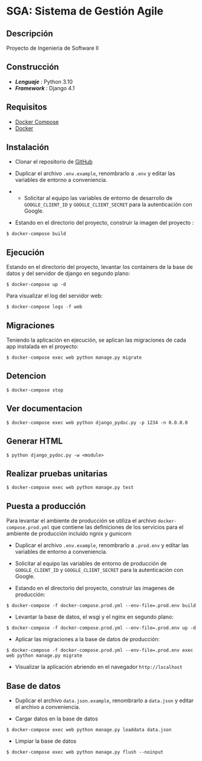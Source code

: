 # SGA: Sistema de Gestión Agile #
##  Descripción ##
Proyecto de Ingenieria de Software II

## Construcción ##
* ***Lenguaje*** : Python 3.10
* ***Framework*** : Django 4.1

## Requisitos ##
* [Docker Compose](https://docs.docker.com/compose/install/)
* [Docker](https://www.docker.com/)


## Instalación ##
- Clonar el repositorio de [GitHub](link)

- Duplicar el archivo `.env.example`, renombrarlo a `.env` y editar las variables de entorno a conveniencia.

- - Solicitar al equipo las variables de entorno de desarrollo de `GOOGLE_CLIENT_ID` y `GOOGLE_CLIENT_SECRET` para la autenticación con Google.

- Estando en el directorio del proyecto, construir la imagen del proyecto :
```
$ docker-compose build
```
## Ejecución ##
Estando en el directorio del proyecto, levantar los containers de la base de datos y del servidor de django en segundo plano:
```
$ docker-compose up -d
```

Para visualizar el log del servidor web:
```
$ docker-compose logs -f web
```
## Migraciones ##
Teniendo la aplicación en ejecución, se aplican las migraciones de cada app instalada en el proyecto:
```
$ docker-compose exec web python manage.py migrate
```
## Detencion ##
```
$ docker-compose stop
```
## Ver documentacion ##
```
$ docker-compose exec web python django_pydoc.py -p 1234 -n 0.0.0.0
```
## Generar HTML
```
$ python django_pydoc.py -w <module>
```
## Realizar pruebas unitarias ##
```
$ docker-compose exec web python manage.py test
```
## Puesta a producción ##
Para levantar el ambiente de producción se utiliza el archivo `docker-compose.prod.yml` que contiene las definiciones de los servicios para el ambiente de producción incluido ngnix y gunicorn

- Duplicar el archivo `.env.example`, renombrarlo a `.prod.env` y editar las variables de entorno a conveniencia.

- Solicitar al equipo las variables de entorno de producción de `GOOGLE_CLIENT_ID` y `GOOGLE_CLIENT_SECRET` para la autenticación con Google.

- Estando en el directorio del proyecto, construir las imagenes de producción:
```
$ docker-compose -f docker-compose.prod.yml --env-file=.prod.env build
```
- Levantar la base de datos, el wsgi y el nginx en segundo plano:
```
$ docker-compose -f docker-compose.prod.yml --env-file=.prod.env up -d
```
- Aplicar las migraciones a la base de datos de producción:
```
$ docker-compose -f docker-compose.prod.yml --env-file=.prod.env exec web python manage.py migrate
```
- Visualizar la aplicación abriendo en el navegador `http://localhost`

## Base de datos ##
- Duplicar el archivo `data.json.example`, renombrarlo a `data.json` y editar el archivo a conveniencia.

- Cargar datos en la base de datos
```
$ docker-compose exec web python manage.py loaddata data.json
```
- Limpiar la base de datos
```
$ docker-compose exec web python manage.py flush --noinput
```
